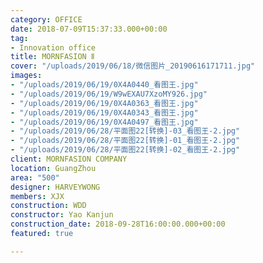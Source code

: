 ```yaml
---
category: OFFICE
date: 2018-07-09T15:37:33.000+00:00
tag:
- Innovation office
title: MORNFASION Ⅱ
cover: "/uploads/2019/06/18/微信图片_20190616171711.jpg"
images:
- "/uploads/2019/06/19/0X4A0440_看图王.jpg"
- "/uploads/2019/06/19/W9wEXAU7XzoMY926.jpg"
- "/uploads/2019/06/19/0X4A0363_看图王.jpg"
- "/uploads/2019/06/19/0X4A0343_看图王.jpg"
- "/uploads/2019/06/19/0X4A0497_看图王.jpg"
- "/uploads/2019/06/28/平面图22[转换]-03_看图王-2.jpg"
- "/uploads/2019/06/28/平面图22[转换]-01_看图王-2.jpg"
- "/uploads/2019/06/28/平面图22[转换]-02_看图王-2.jpg"
client: MORNFASION COMPANY
location: GuangZhou
area: "500"
designer: HARVEYWONG
members: XJX
construction: WDD
constructor: Yao Kanjun
construction_date: 2018-09-28T16:00:00.000+00:00
featured: true

---
```


